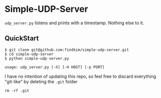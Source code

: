 # Simple-UDP-Server

`udp_server.py` listens and prints with a timestamp. Nothing else to it.

## QuickStart

    $ git clone git@github.com:findkim/simple-udp-server.git
    $ cd simple-udp-server
    $ python simple-udp-server.py


`usage: udp_server.py [-h] [-H HOST] [-p PORT]`

I have no intention of updating this repo, so feel free to discard everything "git-like" by deleting the `.git` folder

    rm -rf .git

